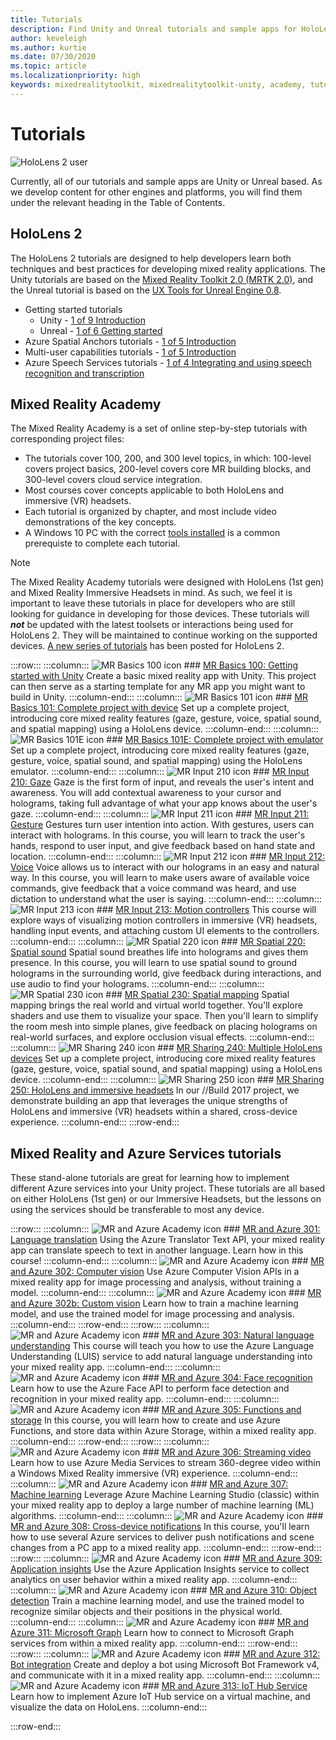 ```yaml
---
title: Tutorials 
description: Find Unity and Unreal tutorials and sample apps for HoloLens 2, Hololens (1st gen), and Mixed Reality Immersive Headsets.
author: keveleigh
ms.author: kurtie
ms.date: 07/30/2020
ms.topic: article
ms.localizationpriority: high
keywords: mixedrealitytoolkit, mixedrealitytoolkit-unity, academy, tutorial
---
```


# Tutorials 

![HoloLens 2 user](images/08_Tutorials.png)

Currently, all of our tutorials and sample apps are Unity or Unreal based. As we develop content for other engines and platforms, you will find them under the relevant heading in the Table of Contents.

## HoloLens 2 

The HoloLens 2 tutorials are designed to help developers learn both techniques and best practices for developing mixed reality applications. The Unity tutorials are based on the [Mixed Reality Toolkit 2.0 (MRTK 2.0)](https://github.com/microsoft/MixedRealityToolkit-Unity), and the Unreal tutorial is based on the [UX Tools for Unreal Engine 0.8](https://github.com/microsoft/MixedReality-UXTools-Unreal).

* Getting started tutorials
    * Unity - [1 of 9 Introduction](mr-learning-base-01.md)
    * Unreal - [1 of 6 Getting started](unreal-uxt-ch1.md)
* Azure Spatial Anchors tutorials - [1 of 5 Introduction](mr-learning-asa-01.md)
* Multi-user capabilities tutorials - [1 of 5 Introduction](mr-learning-sharing-01.md)
* Azure Speech Services tutorials - [1 of 4 Integrating and using speech recognition and transcription](mrlearning-speechSDK-ch1.md)

## Mixed Reality Academy 

The Mixed Reality Academy is a set of online step-by-step tutorials with corresponding project files:

* The tutorials cover 100, 200, and 300 level topics, in which: 100-level covers project basics, 200-level covers core MR building blocks, and 300-level covers cloud service integration.
* Most courses cover concepts applicable to both HoloLens and immersive (VR) headsets.
* Each tutorial is organized by chapter, and most include video demonstrations of the key concepts.
* A Windows 10 PC with the correct [tools installed](install-the-tools.md) is a common prerequiste to complete each tutorial.

>[!NOTE]
>The Mixed Reality Academy tutorials were designed with HoloLens (1st gen) and Mixed Reality Immersive Headsets in mind. As such, we feel it is important to leave these tutorials in place for developers who are still looking for guidance in developing for those devices. These tutorials will **_not_** be updated with the latest toolsets or interactions being used for HoloLens 2. They will be maintained to continue working on the supported devices. [A new series of tutorials](mr-learning-base-01.md) has been posted for HoloLens 2.

:::row:::
    :::column:::
        ![MR Basics 100 icon](images/Holograms100.jpg)
        ### [MR Basics 100: Getting started with Unity](holograms-100.md)
        Create a basic mixed reality app with Unity. This project can then serve as a starting template for any MR app you might want to build in Unity.
    :::column-end:::
    :::column:::
        ![MR Basics 101 icon](images/Holograms101.jpg)
        ### [MR Basics 101: Complete project with device](holograms-101.md)
        Set up a complete project, introducing core mixed reality features (gaze, gesture, voice, spatial sound, and spatial mapping) using a HoloLens device.
    :::column-end:::
    :::column:::
        ![MR Basics 101E icon](images/Holograms101E.jpg)
        ### [MR Basics 101E: Complete project with emulator](holograms-101e.md)
        Set up a complete project, introducing core mixed reality features (gaze, gesture, voice, spatial sound, and spatial mapping) using the HoloLens emulator.
    :::column-end:::
    :::column:::
        ![MR Input 210 icon](images/Holograms210.jpg)
        ### [MR Input 210: Gaze](holograms-210.md)
        Gaze is the first form of input, and reveals the user's intent and awareness. You will add contextual awareness to your cursor and holograms, taking full advantage of what your app knows about the user's gaze.
    :::column-end:::
    :::column:::
        ![MR Input 211 icon](images/Holograms211.jpg)
        ### [MR Input 211: Gesture](holograms-211.md)
        Gestures turn user intention into action. With gestures, users can interact with holograms. In this course, you will learn to track the user's hands, respond to user input, and give feedback based on hand state and location.
    :::column-end:::
    :::column:::
        ![MR Input 212 icon](images/Holograms212.jpg)
        ### [MR Input 212: Voice](holograms-212.md)
        Voice allows us to interact with our holograms in an easy and natural way. In this course, you will learn to make users aware of available voice commands, give feedback that a voice command was heard, and use dictation to understand what the user is saying.
    :::column-end:::
    :::column:::
        ![MR Input 213 icon](images/MR213v2.jpg)
        ### [MR Input 213: Motion controllers](mixed-reality-213.md)
        This course will explore ways of visualizing motion controllers in immersive (VR) headsets, handling input events, and attaching custom UI elements to the controllers.
    :::column-end:::
    :::column:::
        ![MR Spatial 220 icon](images/Holograms220b.jpg)
        ### [MR Spatial 220: Spatial sound](holograms-220.md)
        Spatial sound breathes life into holograms and gives them presence. In this course, you will learn to use spatial sound to ground holograms in the surrounding world, give feedback during interactions, and use audio to find your holograms.
    :::column-end:::
    :::column:::
        ![MR Spatial 230 icon](images/Holograms230.jpg)
        ### [MR Spatial 230: Spatial mapping](holograms-230.md)
        Spatial mapping brings the real world and virtual world together. You'll explore shaders and use them to visualize your space. Then you'll learn to simplify the room mesh into simple planes, give feedback on placing holograms on real-world surfaces, and explore occlusion visual effects.
    :::column-end:::
    :::column:::
        ![MR Sharing 240 icon](images/Holograms240.jpg)
        ### [MR Sharing 240: Multiple HoloLens devices](holograms-240.md)
        Set up a complete project, introducing core mixed reality features (gaze, gesture, voice, spatial sound, and spatial mapping) using a HoloLens device.
    :::column-end:::
    :::column:::
        ![MR Sharing 250 icon](images/MR250-new.jpg)
        ### [MR Sharing 250: HoloLens and immersive headsets](mixed-reality-250.md)
        In our //Build 2017 project, we demonstrate building an app that leverages the unique strengths of HoloLens and immersive (VR) headsets within a shared, cross-device experience.
    :::column-end:::
:::row-end:::

## Mixed Reality and Azure Services tutorials

These stand-alone tutorials are great for learning how to implement different Azure services into your Unity project. These tutorials are all based on either HoloLens (1st gen) or our Immersive Headsets, but the lessons on using the services should be transferable to most any device.

:::row:::
    :::column:::
        ![MR and Azure Academy icon](images/MR-Azure-AcademyTile.jpg)
        ### [MR and Azure 301: Language translation](mr-azure-301.md)
        Using the Azure Translator Text API, your mixed reality app can translate speech to text in another language. Learn how in this course!
    :::column-end:::
    :::column:::
        ![MR and Azure Academy icon](images/MR-Azure-AcademyTile.jpg)
        ### [MR and Azure 302: Computer vision](mr-azure-302.md)
        Use Azure Computer Vision APIs in a mixed reality app for image processing and analysis, without training a model.
    :::column-end:::
    :::column:::
        ![MR and Azure Academy icon](images/MR-Azure-AcademyTile.jpg)
        ### [MR and Azure 302b: Custom vision](mr-azure-302b.md)
        Learn how to train a machine learning model, and use the trained model for image processing and analysis.
    :::column-end:::
:::row-end:::
:::row:::
    :::column:::
        ![MR and Azure Academy icon](images/MR-Azure-AcademyTile.jpg)
        ### [MR and Azure 303: Natural language understanding](mr-azure-303.md)
        This course will teach you how to use the Azure Language Understanding (LUIS) service to add natural language understanding into your mixed reality app.
    :::column-end:::
    :::column:::
        ![MR and Azure Academy icon](images/MR-Azure-AcademyTile.jpg)
        ### [MR and Azure 304: Face recognition](mr-azure-304.md)
        Learn how to use the Azure Face API to perform face detection and recognition in your mixed reality app.
    :::column-end:::
    :::column:::
        ![MR and Azure Academy icon](images/MR-Azure-AcademyTile.jpg)
        ### [MR and Azure 305: Functions and storage](mr-azure-305.md)
        In this course, you will learn how to create and use Azure Functions, and store data within Azure Storage, within a mixed reality app.
    :::column-end:::
:::row-end:::
:::row:::
    :::column:::
        ![MR and Azure Academy icon](images/MR-Azure-AcademyTile.jpg)
        ### [MR and Azure 306: Streaming video](mr-azure-306.md)
        Learn how to use Azure Media Services to stream 360-degree video within a Windows Mixed Reality immersive (VR) experience.
    :::column-end:::
    :::column:::
        ![MR and Azure Academy icon](images/MR-Azure-AcademyTile.jpg)
        ### [MR and Azure 307: Machine learning](mr-azure-307.md)
        Leverage Azure Machine Learning Studio (classic) within your mixed reality app to deploy a large number of machine learning (ML) algorithms.
    :::column-end:::
    :::column:::
        ![MR and Azure Academy icon](images/MR-Azure-AcademyTile.jpg)
        ### [MR and Azure 308: Cross-device notifications](mr-azure-308.md)
        In this course, you'll learn how to use several Azure services to deliver push notifications and scene changes from a PC app to a mixed reality app.
    :::column-end:::
:::row-end:::
:::row:::
    :::column:::
        ![MR and Azure Academy icon](images/MR-Azure-AcademyTile.jpg)
        ### [MR and Azure 309: Application insights](mr-azure-309.md)
        Use the Azure Application Insights service to collect analytics on user behavior within a mixed reality app.
    :::column-end:::
    :::column:::
        ![MR and Azure Academy icon](images/MR-Azure-AcademyTile.jpg)
        ### [MR and Azure 310: Object detection](mr-azure-310.md)
        Train a machine learning model, and use the trained model to recognize similar objects and their positions in the physical world.
    :::column-end:::
    :::column:::
        ![MR and Azure Academy icon](images/MR-Azure-AcademyTile.jpg)
        ### [MR and Azure 311: Microsoft Graph](mr-azure-311.md)
        Learn how to connect to Microsoft Graph services from within a mixed reality app.
    :::column-end:::
:::row-end:::
:::row:::
    :::column:::
        ![MR and Azure Academy icon](images/MR-Azure-AcademyTile.jpg)
        ### [MR and Azure 312: Bot integration](mr-azure-312.md)
        Create and deploy a bot using Microsoft Bot Framework v4, and communicate with it in a mixed reality app.
    :::column-end:::
    :::column:::
        ![MR and Azure Academy icon](images/MR-Azure-AcademyTile.jpg)
        ### [MR and Azure 313: IoT Hub Service](mr-azure-313.md)
        Learn how to implement Azure IoT Hub service on a virtual machine, and visualize the data on HoloLens.
    :::column-end:::

:::row-end:::
